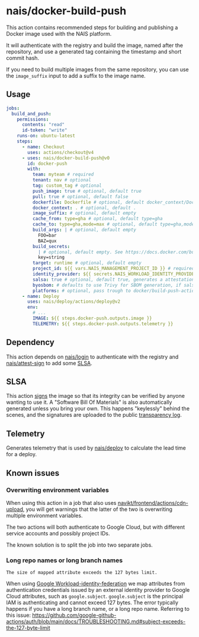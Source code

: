 # nais/docker-build-push

This action contains recommended steps for building and publishing a Docker image used with the NAIS platform.

It will authenticate with the registry and build the image, named after the repository, and use a generated tag containing the timestamp and short commit hash.

If you need to build multiple images from the same repository, you can use the `image_suffix` input to add a suffix to the image name.

## Usage

```yaml
jobs:
  build_and_push:
    permissions:
      contents: "read"
      id-token: "write"
    runs-on: ubuntu-latest
    steps:
      - name: Checkout
        uses: actions/checkout@v4
      - uses: nais/docker-build-push@v0
        id: docker-push
        with:
          team: myteam # required
          tenant: nav # optional
          tag: custom_tag # optional
          push_image: true # optional, default true
          pull: true # optional, default false
          dockerfile: Dockerfile # optional, default docker_context/Dockerfile
          docker_context: . # optional, default .
          image_suffix: # optional, default empty
          cache_from: type=gha # optional, default type=gha
          cache_to: type=gha,mode=max # optional, default type=gha,mode=max
          build_args: | # optional, default empty
            FOO=bar
            BAZ=qux
          build_secrets:
            | # optional, default empty. See https://docs.docker.com/build/ci/github-actions/secrets/
            key=string
          target: runtime # optional, default empty
          project_id: ${{ vars.NAIS_MANAGEMENT_PROJECT_ID }} # required, but is defined as an organization variable
          identity_provider: ${{ secrets.NAIS_WORKLOAD_IDENTITY_PROVIDER }} # required, but is defined as an organization secret
          salsa: true # optional, default true, generates a attestation for the image
          byosbom: # defaults to use Trivy for SBOM generation, if salsa is true, but can be overwritten sending in a path to a  pre-generated SBOM
          platforms: # optional, pass trough to docker/build-push-action. See https://github.com/docker/build-push-action#usage. Requires setup-qemu-action, https://github.com/docker/setup-qemu-action#usage
      - name: Deploy
        uses: nais/deploy/actions/deploy@v2
        env:
          # ...
          IMAGE: ${{ steps.docker-push.outputs.image }}
		  TELEMETRY: ${{ steps.docker-push.outputs.telemetry }}
```

## Dependency

This action depends on [nais/login](https://github.com/nais/login) to authenticate with the registry and [nais/attest-sign](https://github.com/nais/attest-sign) to add some [SLSA](https://slsa.dev/).

## SLSA

This action [signs](https://doc.nais.io/security/salsa/salsa/?h=slsa#what-is-slsa) the image so that its integrity can be verified by anyone wanting to use it. A "Software Bill Of Materials" is also automatically generated unless you bring your own. This happens "keylessly" behind the scenes, and the signatures are uploaded to the public [transparency log](https://search.sigstore.dev/).

## Telemetry

Generates telemetry that is used by [nais/deploy](https://github.com/nais/deploy) to calculate the lead time for a deploy.

## Known issues

### Overwriting environment variables

When using this action in a job that also uses [navikt/frontend/actions/cdn-upload](https://github.com/navikt/frontend/tree/main/actions/cdn-upload/v1), you will get warnings that the latter of the two is overwriting multiple environment variables.

The two actions will both authenticate to Google Cloud, but with different service accounts and possibly project IDs.

The known solution is to split the job into two separate jobs.

### Long repo names or long branch names

`The size of mapped attribute exceeds the 127 bytes limit.`

When using [Google Workload-identity-federation](https://cloud.google.com/iam/docs/workload-identity-federation) we map attributes from authentication credentials issued by an external identity provider to Google Cloud attributes, such as `google.subject`.
`google.subject` is the principal IAM is authenticating and cannot exceed 127 bytes.
The error typically happens if you have a long branch name, or a long repo name.
Referring to this issue: https://github.com/google-github-actions/auth/blob/main/docs/TROUBLESHOOTING.md#subject-exceeds-the-127-byte-limit
